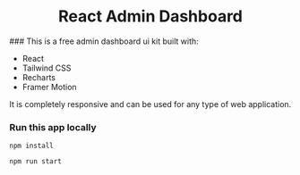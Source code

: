 <h1 align="center">React Admin Dashboard</h1>
### This is a free admin dashboard ui kit built with:

- React
- Tailwind CSS
- Recharts
- Framer Motion

It is completely responsive and can be used for any type of web application.

### Run this app locally

```shell
npm install
```

```shell
npm run start
```

